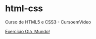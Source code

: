 # html-css
 Curso de HTML5 e CSS3 - CursoemVideo 

<a href="https://danielrdf.github.io/html-css/modulo1/capitulo04/index.html">Exercício Olá, Mundo!</a>